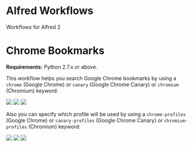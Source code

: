 Alfred Workflows
================

Workflows for Alfred 2

<h1 id="chrome-bookmarks">Chrome Bookmarks</h1>

**Requirements:** Python 2.7.x or above.

This workflow helps you search Google Chrome bookmarks by using a ```chrome``` (Google Chrome) or ```canary``` (Google Chrome Canary) or ```chromium``` (Chromium) keyword:

![](https://raw.github.com/mdreizin/alfred-workflows/master/chrome-bookmarks/img/chrome.png)
![](https://raw.github.com/mdreizin/alfred-workflows/master/chrome-bookmarks/img/canary.png)
![](https://raw.github.com/mdreizin/alfred-workflows/master/chrome-bookmarks/img/chromium.png)

Also you can specify which profile will be used by using a ```chrome-profiles``` (Google Chrome) or ```canary-profiles``` (Google Chrome Canary) or ```chromium-profiles``` (Chromium) keyword:

![](https://raw.github.com/mdreizin/alfred-workflows/master/chrome-bookmarks/img/chrome_profiles.png)
![](https://raw.github.com/mdreizin/alfred-workflows/master/chrome-bookmarks/img/canary_profiles.png)
![](https://raw.github.com/mdreizin/alfred-workflows/master/chrome-bookmarks/img/chromium_profiles.png)
